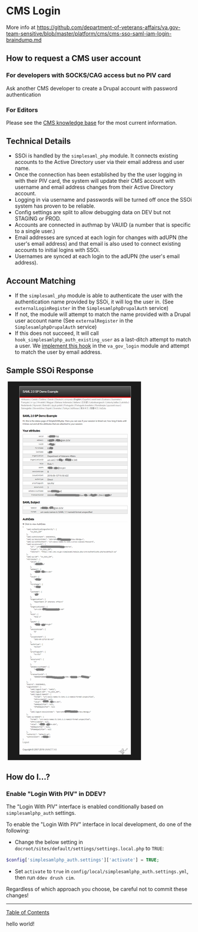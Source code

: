 # CMS Login

More info at https://github.com/department-of-veterans-affairs/va.gov-team-sensitive/blob/master/platform/cms/cms-sso-saml-iam-login-braindump.md

## How to request a CMS user account

### For developers with SOCKS/CAG access but no PIV card

Ask another CMS developer to create a Drupal account with password authentication

### For Editors

Please see the [CMS knowledge base](https://prod.cms.va.gov/help/cms-basics/how-to-request-a-cms-account) for the most current information.

## Technical Details

- SSOi is handled by the `simplesaml_php` module.  It connects existing accounts to the Active Directory user via their email address and user name.
- Once the connection has been established by the the user logging in with their PIV card, the system will update their CMS account with username and email address changes from their Active Directory account.
- Logging in via username and passwords will be turned off once the SSOi system has proven to be reliable.
- Config settings are split to allow debugging data on DEV but not STAGING or PROD.
- Accounts are connected in authmap by VAUID (a number that is specific to a single user.)
- Email addresses are synced at each login for changes with adUPN (the user's email address) and that email is also used to connect existing accounts to initial logins with SSOi.
- Usernames are synced at each login to the adUPN (the user's email address).

## Account Matching

- If the `simplesaml_php` module is able to authenticate the user with the authentication name provided by SSOi, it will log the user in. (See `externalLoginRegister` in the `SimplesamlphpDrupalAuth` service)
- If not, the module will attempt to match the name provided with a Drupal user account name (See `externalRegister` in the `SimplesamlphpDrupalAuth` service)
- If this does not succeed, It will call `hook_simplesamlphp_auth_existing_user` as a last-ditch attempt to match a user. We [implement this hook](https://github.com/department-of-veterans-affairs/va.gov-cms/blob/f4bfe6ce7c226668d715b28ff5ec176ea76827e0/docroot/modules/custom/va_gov_login/va_gov_login.module#L28) in the `va_gov_login` module and attempt to match the user by email address.

## Sample SSOi Response
![Sample simplesaml response](images/ssoi-response.png)

## How do I...?

### Enable "Login With PIV" in DDEV?

The "Login With PIV" interface is enabled conditionally based on `simplesamlphp_auth` settings.

To enable the "Login With PIV" interface in local development, do one of the following:

- Change the below setting in `docroot/sites/default/settings/settings.local.php` to `TRUE`:

```php
$config['simplesamlphp_auth.settings']['activate'] = TRUE;
```

- Set `activate` to `true` in `config/local/simplesamlphp_auth.settings.yml`, then run `ddev drush cim`.

Regardless of which approach you choose, be careful not to commit these changes!

----

[Table of Contents](../README.md)

hello world!
